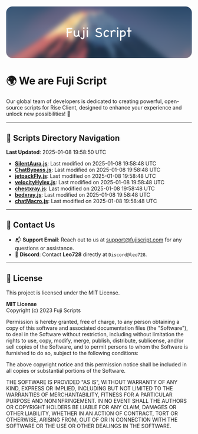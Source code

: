 ![Banner](.github/b.webp)

# 🌍 **We are Fuji Script**

Our global team of developers is dedicated to creating powerful, open-source scripts for Rise Client, designed to enhance your experience and unlock new possibilities! 🌟

---
<!-- SCRIPTS_NAVIGATION_START -->
## 📂 **Scripts Directory Navigation**

**Last Updated**: 2025-01-08 19:58:50 UTC

- **[SilentAura.js](scripts/SilentAura.js)**: Last modified on 2025-01-08 19:58:48 UTC
- **[ChatBypass.js](scripts/ChatBypass.js)**: Last modified on 2025-01-08 19:58:48 UTC
- **[jetpackFly.js](scripts/jetpackFly.js)**: Last modified on 2025-01-08 19:58:48 UTC
- **[velocityHylex.js](scripts/velocityHylex.js)**: Last modified on 2025-01-08 19:58:48 UTC
- **[chestxray.js](scripts/chestxray.js)**: Last modified on 2025-01-08 19:58:48 UTC
- **[bedxray.js](scripts/bedxray.js)**: Last modified on 2025-01-08 19:58:48 UTC
- **[chatMacro.js](scripts/chatMacro.js)**: Last modified on 2025-01-08 19:58:48 UTC

<!-- SCRIPTS_NAVIGATION_END -->

---

## 💬 **Contact Us**  
- 📬 **Support Email**: Reach out to us at [support@fujiscript.com](mailto:support@fujiscript.com) for any questions or assistance.  
- 💬 **Discord**: Contact **Leo728** directly at `Discord@leo728`.

---

## 📜 **License**

This project is licensed under the MIT License.  

**MIT License**  
Copyright (c) 2023 Fuji Scripts  

Permission is hereby granted, free of charge, to any person obtaining a copy of this software and associated documentation files (the "Software"), to deal in the Software without restriction, including without limitation the rights to use, copy, modify, merge, publish, distribute, sublicense, and/or sell copies of the Software, and to permit persons to whom the Software is furnished to do so, subject to the following conditions:  

The above copyright notice and this permission notice shall be included in all copies or substantial portions of the Software.  

THE SOFTWARE IS PROVIDED "AS IS", WITHOUT WARRANTY OF ANY KIND, EXPRESS OR IMPLIED, INCLUDING BUT NOT LIMITED TO THE WARRANTIES OF MERCHANTABILITY, FITNESS FOR A PARTICULAR PURPOSE AND NONINFRINGEMENT. IN NO EVENT SHALL THE AUTHORS OR COPYRIGHT HOLDERS BE LIABLE FOR ANY CLAIM, DAMAGES OR OTHER LIABILITY, WHETHER IN AN ACTION OF CONTRACT, TORT OR OTHERWISE, ARISING FROM, OUT OF OR IN CONNECTION WITH THE SOFTWARE OR THE USE OR OTHER DEALINGS IN THE SOFTWARE.  
